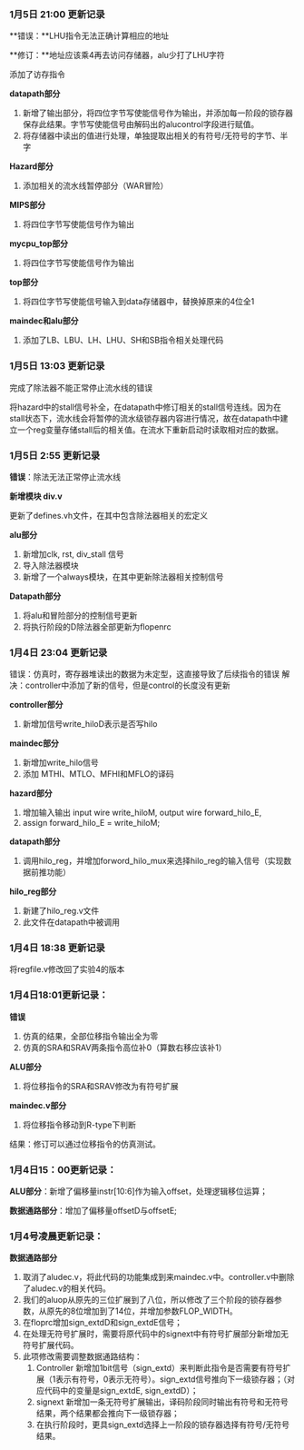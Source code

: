 ### 1月5日 21:00 更新记录

**错误：**LHU指令无法正确计算相应的地址

**修订：**地址应该乘4再去访问存储器，alu少打了LHU字符

添加了访存指令

**datapath部分**

1. 新增了输出部分，将四位字节写使能信号作为输出，并添加每一阶段的锁存器保存此结果。字节写使能信号由解码出的alucontrol字段进行赋值。
2. 将存储器中读出的值进行处理，单独提取出相关的有符号/无符号的字节、半字

**Hazard部分**

1. 添加相关的流水线暂停部分（WAR冒险）

**MIPS部分**

1. 将四位字节写使能信号作为输出

**mycpu_top部分**

1. 将四位字节写使能信号作为输出

**top部分**

1. 将四位字节写使能信号输入到data存储器中，替换掉原来的4位全1

**maindec和alu部分**

1. 添加了LB、LBU、LH、LHU、SH和SB指令相关处理代码



### 1月5日 13:03 更新记录

完成了除法器不能正常停止流水线的错误

将hazard中的stall信号补全，在datapath中修订相关的stall信号连线。因为在stall状态下，流水线会将暂停的流水级锁存器内容进行情况，故在datapath中建立一个reg变量存储stall后的相关值。在流水下重新启动时读取相对应的数据。



### 1月5日 2:55 更新记录

**错误**：除法无法正常停止流水线

**新增模块 div.v**

更新了defines.vh文件，在其中包含除法器相关的宏定义

**alu部分**

1. 新增加clk, rst, div_stall 信号
2. 导入除法器模块
3. 新增了一个always模块，在其中更新除法器相关控制信号

**Datapath部分**

1. 将alu和冒险部分的控制信号更新
2. 将执行阶段的D除法器全部更新为flopenrc





### 1月4日 23:04 更新记录

错误：仿真时，寄存器堆读出的数据为未定型，这直接导致了后续指令的错误
解决：controller中添加了新的信号，但是control的长度没有更新

**controller部分**

1. 新增加信号write_hiloD表示是否写hilo

**maindec部分**

1. 新增加write_hilo信号
2. 添加 MTHI、MTLO、MFHI和MFLO的译码

**hazard部分**

1. 增加输入输出   input wire write_hiloM,  output wire forward_hilo_E,
2.   assign forward_hilo_E = write_hiloM;

**datapath部分**

1. 调用hilo_reg，并增加forword_hilo_mux来选择hilo_reg的输入信号（实现数据前推功能）

**hilo_reg部分**

1. 新建了hilo_reg.v文件
2. 此文件在datapath中被调用



### 1月4日 18:38 更新记录

将regfile.v修改回了实验4的版本

### 1月4日18:01更新记录：

**错误**

1. 仿真的结果，全部位移指令输出全为零
2. 仿真的SRA和SRAV两条指令高位补0（算数右移应该补1）

**ALU部分**

1. 将位移指令的SRA和SRAV修改为有符号扩展

**maindec.v部分**

1. 将位移指令移动到R-type下判断

结果：修订可以通过位移指令的仿真测试。



### 1月4日15：00更新记录：

**ALU部分**：新增了偏移量instr[10:6]作为输入offset，处理逻辑移位运算；

**数据通路部分**：增加了偏移量offsetD与offsetE;



### 1月4号凌晨更新记录：

**数据通路部分**

1. 取消了aludec.v，将此代码的功能集成到来maindec.v中。controller.v中删除了aludec.v的相关代码。
2. 我们的aluop从原先的三位扩展到了八位，所以修改了三个阶段的锁存器参数，从原先的8位增加到了14位，并增加参数FLOP_WIDTH。
3. 在floprc增加sign_extdD和sign_extdE信号；
4. 在处理无符号扩展时，需要将原代码中的signext中有符号扩展部分新增加无符号扩展代码。
5. 此项修改需要调整数据通路结构：
   1. Controller 新增加1bit信号（sign_extd）来判断此指令是否需要有符号扩展（1表示有符号，0表示无符号）。sign_extd信号推向下一级锁存器；（对应代码中的变量是sign_extdE, sign_extdD）；
   2. signext 新增加一条无符号扩展输出，译码阶段同时输出有符号和无符号结果，两个结果都会推向下一级锁存器；
   3. 在执行阶段时，更具sign_extd选择上一阶段的锁存器选择有符号/无符号结果。


